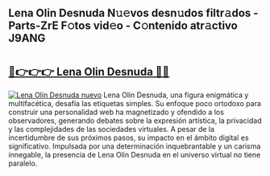 ## Lena Olin Desnuda N𝚞𝚎vos desn𝚞dos filtr𝚊dos - Parts-ZrE F𝚘tos vid𝚎o - C𝚘ntenido atr𝚊ctivo J9ANG

# <h2><a href="http://mb95u0e.tromn.icu/?c=Lena+Olin+Desnuda">🔗👉👉👉 Lena Olin Desnuda 🔗🔗</a></h2>

[![Lena Olin Desnuda nuevo](https://i.imgur.com/pEAQMta.gif)](http://mb95u0e.tromn.icu/?c=Lena+Olin+Desnuda)
Lena Olin Desnuda, una figura enigmática y multifacética, desafía las etiquetas simples. Su enfoque poco ortodoxo para construir una personalidad web ha magnetizado y ofendido a los observadores, generando debates sobre la expresión artística, la privacidad y las complejidades de las sociedades virtuales. A pesar de la incertidumbre de sus próximos pasos, su impacto en el ámbito digital es significativo. Impulsada por una determinación inquebrantable y un carisma innegable, la presencia de Lena Olin Desnuda en el universo virtual no tiene paralelo.
